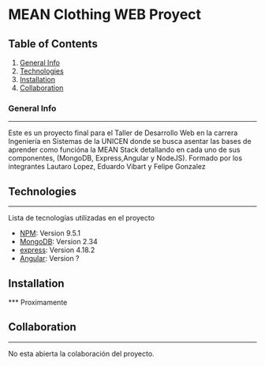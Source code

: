 # MEAN Clothing WEB Proyect
## Table of Contents
1. [General Info](#general-info)
2. [Technologies](#technologies)
3. [Installation](#installation)
4. [Collaboration](#collaboration)
### General Info
***
Este es un proyecto final para el Taller de Desarrollo Web en la carrera Ingeniería en Sistemas de la UNICEN donde se busca asentar las bases de aprender como funcióna la MEAN Stack detallando en cada uno de sus componentes, (MongoDB, Express,Angular y NodeJS). Formado por los integrantes Lautaro Lopez, Eduardo Vibart y Felipe Gonzalez
## Technologies
***
Lista de tecnologías utilizadas en el proyecto
* [NPM](https://example.com): Version 9.5.1 
* [MongoDB](https://example.com): Version 2.34
* [express](https://example.com): Version 4.18.2
* [Angular](https://example.com): Version ?
## Installation
*** Proximamente
## Collaboration
***
No esta abierta la colaboración del proyecto.
